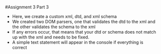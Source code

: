 #Assignment 3 Part 3

- Here, we create a custom xml, dtd, and xml schema
- We created two DOM parsers, one that validates the dtd to the xml and the other validates the schema to the xml
- If any errors occur, that means that your dtd or schema does not match up with the xml and needs to be fixed.
- A simple text statement will appear in the console if everything is correct

